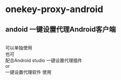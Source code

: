 # onekey-proxy-android
## andoid 一键设置代理Android客户端
<br>
可以单独使用
<br>也可
<br>配合Android studio 一键设置代理插件  
<br>or
<br>一键设置代理软件 使用
